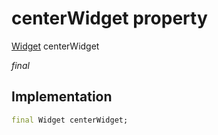 


# centerWidget property






[Widget](https://api.flutter.dev/flutter/widgets/Widget-class.html) centerWidget
  
_final_






## Implementation

```dart
final Widget centerWidget;


```







